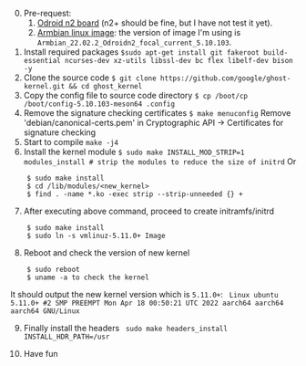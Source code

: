0. Pre-request:
    1. [Odroid n2 board](https://www.hardkernel.com/shop/odroid-n2-with-4gbyte-ram/) (n2+ should be fine, but I have not test it yet).
    2. [Armbian linux image](https://www.armbian.com/odroid-n2/): the version of image I'm using is `Armbian_22.02.2_Odroidn2_focal_current_5.10.103`.
1. Install required packages
`
    $sudo apt-get install git fakeroot build-essential ncurses-dev xz-utils libssl-dev bc flex libelf-dev bison -y
`
2. Clone the source code
`$ git clone https://github.com/google/ghost-kernel.git && cd ghost_kernel`
3. Copy the config file to source code directory 
`$ cp /boot/cp /boot/config-5.10.103-meson64 .config `
4. Remove the signature checking certificates
`$ make menuconfig`
Remove 'debian/canonical-certs.pem' in Cryptographic API -> Certificates for signature checking
5. Start to compile  `make -j4`
6. Install the kernel module
`$ sudo make INSTALL_MOD_STRIP=1 modules_install # strip the modules to reduce the size of initrd`
Or
```
    $ sudo make install
    $ cd /lib/modules/<new_kernel> 
    $ find . -name *.ko -exec strip --strip-unneeded {} +
```
7.  After executing above command, proceed to create initramfs/initrd
```
    $ sudo make install
    $ sudo ln -s vmlinuz-5.11.0+ Image
```
8. Reboot and check the version of new kernel
```
    $ sudo reboot 
    $ uname -a to check the kernel
```
It should output the new kernel version which is `5.11.0+`: ` Linux ubuntu 5.11.0+ #2 SMP PREEMPT Mon Apr 18 00:50:21 UTC 2022 aarch64 aarch64 aarch64 GNU/Linux`

9. Finally install the headers
` sudo make headers_install INSTALL_HDR_PATH=/usr`

10. Have fun
